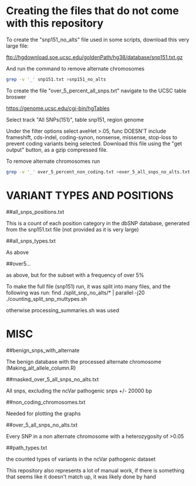  # Creating the files that do not come with this repository
 
 To create the "snp151_no_alts" file used in some scripts, download this very large file:
 
 
 ftp://hgdownload.soe.ucsc.edu/goldenPath/hg38/database/snp151.txt.gz
 
 
 And run the command to remove alternate chromosomes
 ```bash
 grep -v '_' snp151.txt >snp151_no_alts 
 ```
 
 To create the file "over_5_percent_all_snps.txt" navigate to the UCSC table broswer
 
 https://genome.ucsc.edu/cgi-bin/hgTables
 
 Select track "All SNPs(151)", table snp151, region genome
 
 Under the filter options select aveHet >.05, func DOESN'T include frameshift, cds-indel, coding-synon, nonsense, missense, stop-loss to prevent coding variants being selected. Download this file using the "get output" button, as a gzip compressed file. 
 
 To remove alternate chromosomes run
 ```bash
 grep -v '_' over_5_percent_non_coding.txt >over_5_all_snps_no_alts.txt
```
 
 
 # VARIANT TYPES AND POSITIONS

##all_snps_positions.txt

This is a count of each position category in the dbSNP database, generated from the snp151.txt file (not provided as it is very large) 

##all_snps_types.txt 

As above

##over5...

as above, but for the subset with a frequency of over 5%

To make the full file (snp151) run, it was split into many files, and the following was run: 
find ./split_snp_no_alts/* | parallel -j20 ./counting_split_snp_muttypes.sh

otherwise processing_summaries.sh was used


# MISC

##benign_snps_with_alternate

The benign database with the processed alternate chromosome (Making_alt_allele_column.R)

##masked_over_5_all_snps_no_alts.txt

All snps, excluding the ncVar pathogenic snps +/- 20000 bp 

##non_coding_chromosomes.txt

Needed for plotting the graphs

##over_5_all_snps_no_alts.txt

Every SNP in a non alternate chromosome with a heterozygosity of >0.05


##path_types.txt

the counted types of variants in the ncVar pathogenic dataset



This repository also represents a lot of manual work, if there is something that seems like it doesn't match up, it was likely done by hand

